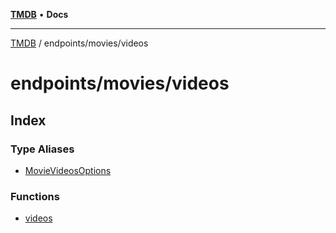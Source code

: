 [**TMDB**](../../../README.md) • **Docs**

***

[TMDB](../../../README.md) / endpoints/movies/videos

# endpoints/movies/videos

## Index

### Type Aliases

- [MovieVideosOptions](type-aliases/MovieVideosOptions.md)

### Functions

- [videos](functions/videos.md)
